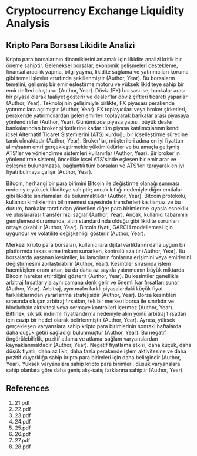 # Cryptocurrency Exchange Liquidity Analysis

## Kripto Para Borsası Likidite Analizi

Kripto para borsalarının dinamiklerini anlamak için likidite analizi kritik bir öneme sahiptir. Geleneksel borsalar, ekonomik gelişmeleri destekleme, finansal aracılık yapma, bilgi yayma, likidite sağlama ve yatırımcıları koruma gibi temel işlevler etrafında şekillenmiştir (Author, Year). Bu borsaların temelini, gelişmiş bir emir eşleştirme motoru ve yüksek likiditeye sahip bir emir defteri oluşturur (Author, Year). Döviz (FX) borsası ise, bankalar arası bir piyasa olarak faaliyet gösterir ve dealer'lar döviz çiftleri ticareti yaparlar (Author, Year). Teknolojinin gelişimiyle birlikte, FX piyasası perakende yatırımcılara açılmıştır (Author, Year). FX toplayıcıları veya broker şirketleri, perakende yatırımcılardan gelen emirleri toplayarak bankalar arası piyasaya yönlendirirler (Author, Year). Günümüzde piyasa yapısı, büyük dealer bankalarından broker şirketlerine kadar tüm piyasa katılımcılarının kendi içsel Alternatif Ticaret Sistemlerini (ATS) kurduğu bir içselleştirme sürecine tanık olmaktadır (Author, Year). Broker'lar, müşterileri adına en iyi fiyattan alım/satım emri gerçekleştirmekle yükümlüdürler ve bu amaçla gelişmiş ATS'ler ve yönlendirme sistemleri kullanırlar (Author, Year). Bir broker'ın yönlendirme sistemi, öncelikle içsel ATS'sinde eşleşen bir emir arar ve eşleşme bulunamazsa, bağlantılı tüm borsaları ve ATS'leri tarayarak en iyi fiyatı bulmaya çalışır (Author, Year).

Bitcoin, herhangi bir para birimini Bitcoin ile değiştirme olanağı sunması nedeniyle yüksek likiditeye sahiptir; ancak kıtlığı nedeniyle diğer emtialar gibi likidite sınırlamaları da bulunmaktadır (Author, Year). Bitcoin protokolü, kullanıcı kimliklerinin bilinmemesi sayesinde transferleri kısıtlamaz ve bu durum, bankalar tarafından yönetilen diğer para birimlerine kıyasla esneklik ve uluslararası transfer hızı sağlar (Author, Year). Ancak, kullanıcı tabanının genişlemesi durumunda, altın standardında olduğu gibi likidite sorunları ortaya çıkabilir (Author, Year). Bitcoin fiyatı, GARCH modellemesi için uygundur ve volatilite değişkenliği gösterir (Author, Year).

Merkezi kripto para borsaları, kullanıcılara dijital varlıklarını daha uygun bir platformda takas etme imkanı sunarken, kontrolü azaltır (Author, Year). Bu borsalarda yaşanan kesintiler, kullanıcıların fonlarına erişimini veya emirlerini değiştirmesini zorlaştırabilir (Author, Year). Kesintiler sırasında işlem hacmi/işlem oranı artar, bu da daha az sayıda yatırımcının büyük miktarda Bitcoin hareket ettirdiğini gösterir (Author, Year). Bu kesintiler genellikle arbitraj fırsatlarıyla aynı zamana denk gelir ve önemli kar fırsatları sunar (Author, Year). Arbitraj, aynı malın farklı piyasalardaki küçük fiyat farklılıklarından yararlanma stratejisidir (Author, Year). Borsa kesintileri sırasında oluşan arbitraj fırsatları, tek bir merkezi borsa ile sınırlıdır ve blockchain aktivitesi veya sermaye kontrolleri içermez (Author, Year). Bitfinex, sık sık indirimli fiyatlandırma nedeniyle alım yönlü arbitraj fırsatları için cazip bir hedef olarak belirlenmiştir (Author, Year). Ayrıca, yüksek gerçekleşen varyanslara sahip kripto para birimlerinin sonraki haftalarda daha düşük getiri sağladığı bulunmuştur (Author, Year). Bu negatif öngörülebilirlik, pozitif atlama ve atlama-sağlam varyanslardan kaynaklanmaktadır (Author, Year). Negatif fiyatlama etkisi, daha küçük, daha düşük fiyatlı, daha az likit, daha fazla perakende işlem aktivitesine ve daha pozitif duyarlılığa sahip kripto para birimleri için daha belirgindir (Author, Year). Yüksek varyanslara sahip kripto para birimleri, düşük varyanslara sahip olanlara göre daha geniş alış-satış farklarına sahiptir (Author, Year).


## References

1. 21.pdf
2. 22.pdf
3. 23.pdf
4. 24.pdf
5. 25.pdf
6. 26.pdf
7. 27.pdf
8. 28.pdf

